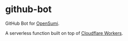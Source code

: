 # github-bot

GitHub Bot for [OpenSumi](https://github.com/opensumi).

A serverless function built on top of [Cloudflare Workers](https://workers.dev).
